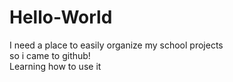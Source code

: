 # Hello-World
I need a place to easily organize my school projects  
so i came to github!  
Learning how to use it  
